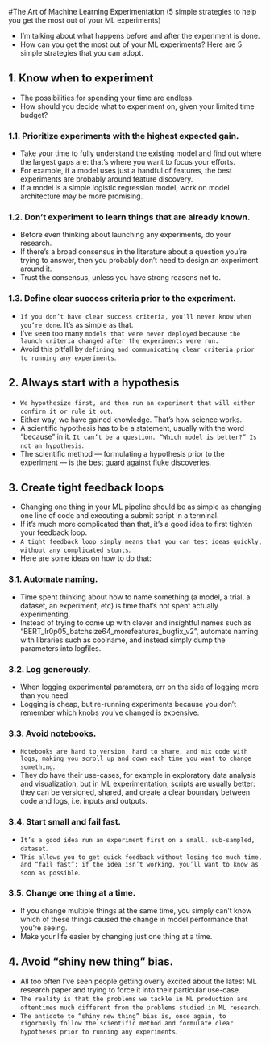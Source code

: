#The Art of Machine Learning Experimentation
(5 simple strategies to help you get the most out of your ML experiments)

- I’m talking about what happens before and after the experiment is done. 
- How can you get the most out of your ML experiments? Here are 5 simple strategies that you can adopt.

## 1. Know when to experiment
- The possibilities for spending your time are endless.
- How should you decide what to experiment on, given your limited time budget? 

### 1.1. Prioritize experiments with the highest expected gain. 
- Take your time to fully understand the existing model and find out where the largest gaps are: that’s where you want to focus your efforts. 
- For example, if a model uses just a handful of features, the best experiments are probably around feature discovery. 
- If a model is a simple logistic regression model, work on model architecture may be more promising.

### 1.2. Don’t experiment to learn things that are already known. 
- Before even thinking about launching any experiments, do your research. 
- If there’s a broad consensus in the literature about a question you’re trying to answer, then you probably don’t need to design an experiment around it. 
- Trust the consensus, unless you have strong reasons not to.

### 1.3. Define clear success criteria prior to the experiment. 
- `If you don’t have clear success criteria, you’ll never know when you’re done`.  It’s as simple as that. 
- I’ve seen too many `models that were never deployed` because `the launch criteria changed after the experiments were run.` 
- Avoid this pitfall by `defining and communicating clear criteria prior to running any experiments`.

## 2. Always start with a hypothesis
- `We hypothesize first, and then run an experiment that will either confirm it or rule it out`. 
- Either way, we have gained knowledge. That’s how science works.
- A scientific hypothesis has to be a statement, usually with the word “because” in it. `It can’t be a question. “Which model is better?” Is not an hypothesis`.
- The scientific method — formulating a hypothesis prior to the experiment — is the best guard against fluke discoveries.

## 3. Create tight feedback loops
- Changing one thing in your ML pipeline should be as simple as changing one line of code and executing a submit script in a terminal. 
- If it’s much more complicated than that, it’s a good idea to first tighten your feedback loop. 
- `A tight feedback loop simply means that you can test ideas quickly, without any complicated stunts`.
- Here are some ideas on how to do that:

### 3.1. Automate naming. 
- Time spent thinking about how to name something (a model, a trial, a dataset, an experiment, etc) is time that’s not spent actually experimenting. 
- Instead of trying to come up with clever and insightful names such as “BERT_lr0p05_batchsize64_morefeatures_bugfix_v2”, automate naming with libraries such as coolname, and instead simply dump the parameters into logfiles.

### 3.2. Log generously. 
- When logging experimental parameters, err on the side of logging more than you need. 
- Logging is cheap, but re-running experiments because you don’t remember which knobs you’ve changed is expensive.

### 3.3. Avoid notebooks. 
- `Notebooks are hard to version, hard to share, and mix code with logs, making you scroll up and down each time you want to change something`. 
- They do have their use-cases, for example in exploratory data analysis and visualization, but in ML experimentation, scripts are usually better: they can be versioned, shared, and create a clear boundary between code and logs, i.e. inputs and outputs.

### 3.4. Start small and fail fast. 
- `It’s a good idea run an experiment first on a small, sub-sampled, dataset`. 
- `This allows you to get quick feedback without losing too much time, and “fail fast”: if the idea isn’t working, you’ll want to know as soon as possible`.

### 3.5. Change one thing at a time. 
- If you change multiple things at the same time, you simply can’t know which of these things caused the change in model performance that you’re seeing. 
- Make your life easier by changing just one thing at a time.

## 4. Avoid “shiny new thing” bias.
- All too often I’ve seen people getting overly excited about the latest ML research paper and trying to force it into their particular use-case. 
- `The reality is that the problems we tackle in ML production are oftentimes much different from the problems studied in ML research`.
- `The antidote to “shiny new thing” bias is, once again, to rigorously follow the scientific method and formulate clear hypotheses prior to running any experiments`.









